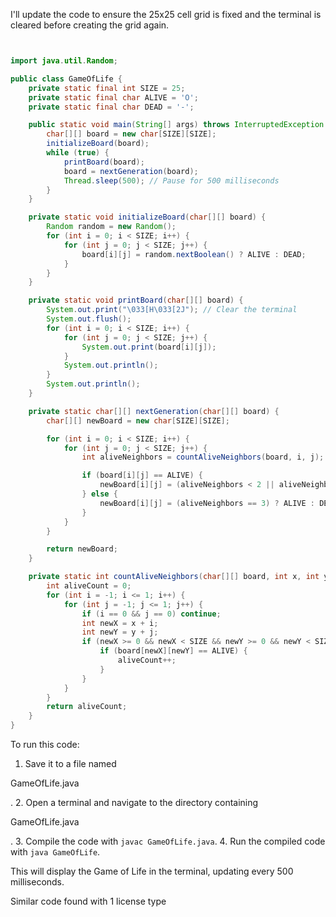 I'll update the code to ensure the 25x25 cell grid is fixed and the terminal is cleared before creating the grid again.

```java


import java.util.Random;

public class GameOfLife {
    private static final int SIZE = 25;
    private static final char ALIVE = 'O';
    private static final char DEAD = '-';

    public static void main(String[] args) throws InterruptedException {
        char[][] board = new char[SIZE][SIZE];
        initializeBoard(board);
        while (true) {
            printBoard(board);
            board = nextGeneration(board);
            Thread.sleep(500); // Pause for 500 milliseconds
        }
    }

    private static void initializeBoard(char[][] board) {
        Random random = new Random();
        for (int i = 0; i < SIZE; i++) {
            for (int j = 0; j < SIZE; j++) {
                board[i][j] = random.nextBoolean() ? ALIVE : DEAD;
            }
        }
    }

    private static void printBoard(char[][] board) {
        System.out.print("\033[H\033[2J"); // Clear the terminal
        System.out.flush();
        for (int i = 0; i < SIZE; i++) {
            for (int j = 0; j < SIZE; j++) {
                System.out.print(board[i][j]);
            }
            System.out.println();
        }
        System.out.println();
    }

    private static char[][] nextGeneration(char[][] board) {
        char[][] newBoard = new char[SIZE][SIZE];

        for (int i = 0; i < SIZE; i++) {
            for (int j = 0; j < SIZE; j++) {
                int aliveNeighbors = countAliveNeighbors(board, i, j);

                if (board[i][j] == ALIVE) {
                    newBoard[i][j] = (aliveNeighbors < 2 || aliveNeighbors > 3) ? DEAD : ALIVE;
                } else {
                    newBoard[i][j] = (aliveNeighbors == 3) ? ALIVE : DEAD;
                }
            }
        }

        return newBoard;
    }

    private static int countAliveNeighbors(char[][] board, int x, int y) {
        int aliveCount = 0;
        for (int i = -1; i <= 1; i++) {
            for (int j = -1; j <= 1; j++) {
                if (i == 0 && j == 0) continue;
                int newX = x + i;
                int newY = y + j;
                if (newX >= 0 && newX < SIZE && newY >= 0 && newY < SIZE) {
                    if (board[newX][newY] == ALIVE) {
                        aliveCount++;
                    }
                }
            }
        }
        return aliveCount;
    }
}
```

To run this code:

1. Save it to a file named 

GameOfLife.java

.
2. Open a terminal and navigate to the directory containing 

GameOfLife.java

.
3. Compile the code with `javac GameOfLife.java`.
4. Run the compiled code with `java GameOfLife`.

This will display the Game of Life in the terminal, updating every 500 milliseconds.

Similar code found with 1 license type